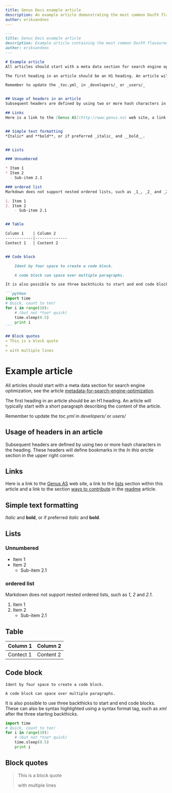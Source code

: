 ```yaml
---
title: Genus Docs example article
description: An example article demonstrating the most common DocFX flavoured Markdown used in Genus Docs for Genus App Platform
author: eriksandnes
---
```

````md
---
title: Genus Docs example article
description: Example article containing the most common DocFX flavoured Markdown used in Genus Docs
author: eriksandnes
---

# Example article
All articles should start with a meta data section for search engine optimization, see the article [metadata-for-search-engine-optimization](metadata-for-search-engine-optimization.md).

The first heading in an article should be an H1 heading. An article will typically start with a short paragraph describing the content of the article.

Remember to update the _toc.yml_ in _developers/_ or _users/_


## Usage of headers in an article
Subsequent headers are defined by using two or more hash characters in the heading. These headers will define bookmarks in the _In this article_ section in the upper right corner.

## Links
Here is a link to the [Genus AS](http://www.genus.no) web site, a link to the [lists](#lists) section within this article and a link to the section [ways to contribute](readme.md#ways-to-contribute) in the [readme](readme.md) article.


## Simple text formatting
*Italic* and **bold**, or if preferred _italic_ and __bold__.


## Lists

### Unnumbered

* Item 1
* Item 2
  - Sub-item 2.1   

### ordered list
Markdown does not support nested ordered lists, such as _1_, _2_ and _2.1_.

1. Item 1
2. Item 2
    - Sub-item 2.1


## Table

Column 1    | Column 2
------------|--------------
Contect 1   | Content 2


## Code block

    Ident by four space to create a code block.

    A code block can space over multiple paragraphs.

It is also possible to use three backthicks to start and end code blocks. These can also be syntax highlighted using a syntax format tag, such as _xml_ after the three starting backthicks.

```python
import time
# Quick, count to ten!
for i in range(10):
    # (but not *too* quick)
    time.sleep(0.5)
    print i
```

## Block quotes
> This is a block quote 
>  
> with multiple lines

````

# Example article
All articles should start with a meta data section for search engine optimization, see the article [metadata-for-search-engine-optimization](metadata-for-search-engine-optimization.md).

The first heading in an article should be an H1 heading. An article will typically start with a short paragraph describing the content of the article.

Remember to update the _toc.yml_ in _developers/_ or _users/_


## Usage of headers in an article
Subsequent headers are defined by using two or more hash characters in the heading. These headers will define bookmarks in the _In this arictle_ section in the upper right corner.

## Links
Here is a link to the [Genus AS](http://www.genus.no) web site, a link to the [lists](#lists) section within this article and a link to the section [ways to contribute](readme.md#ways-to-contribute) in the [readme](readme.md) article.


## Simple text formatting
*Italic* and **bold**, or if preferred _italic_ and __bold__.


## Lists

### Unnumbered

* Item 1
* Item 2
  - Sub-item 2.1   

### ordered list
Markdown does not support nested ordered lists, such as _1_, _2_ and _2.1_.

1. Item 1
2. Item 2
    - Sub-item 2.1


## Table

Column 1    | Column 2
------------|--------------
Contect 1   | Content 2


## Code block

    Ident by four space to create a code block.

    A code block can space over multiple paragraphs.

It is also possible to use three backthicks to start and end code blocks. These can also be syntax highlighted using a syntax format tag, such as _xml_ after the three starting backthicks.

```python
import time
# Quick, count to ten!
for i in range(10):
    # (but not *too* quick)
    time.sleep(0.5)
    print i
```

## Block quotes
> This is a block quote 
>  
> with multiple lines
